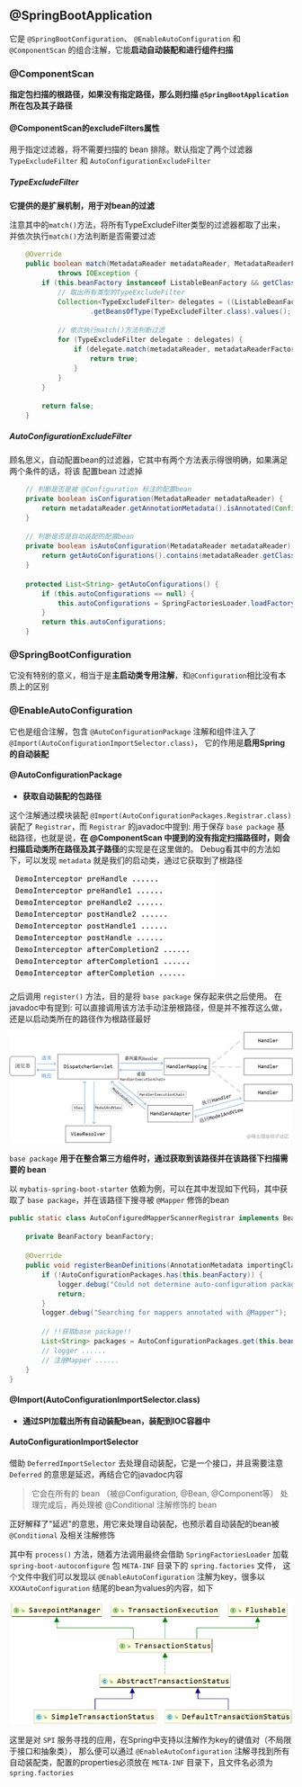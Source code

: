 
## @SpringBootApplication

它是 `@SpringBootConfiguration`、 `@EnableAutoConfiguration` 和 `@ComponentScan` 的组合注解，它能**启动自动装配和进行组件扫描**

### @ComponentScan

**指定包扫描的根路径，如果没有指定路径，那么则扫描 `@SpringBootApplication` 所在包及其子路径**

#### @ComponentScan的excludeFilters属性

用于指定过滤器，将不需要扫描的 bean 排除。默认指定了两个过滤器 `TypeExcludeFilter` 和 `AutoConfigurationExcludeFilter`

##### TypeExcludeFilter

**它提供的是扩展机制，用于对bean的过滤**

注意其中的`match()`方法，将所有TypeExcludeFilter类型的过滤器都取了出来，并依次执行`match()`方法判断是否需要过滤

```java
	@Override
	public boolean match(MetadataReader metadataReader, MetadataReaderFactory metadataReaderFactory)
			throws IOException {
		if (this.beanFactory instanceof ListableBeanFactory && getClass() == TypeExcludeFilter.class) {
		    // 取出所有类型的TypeExcludeFilter
			Collection<TypeExcludeFilter> delegates = ((ListableBeanFactory) this.beanFactory)
                    .getBeansOfType(TypeExcludeFilter.class).values();
			
			// 依次执行match()方法判断过滤
			for (TypeExcludeFilter delegate : delegates) {
				if (delegate.match(metadataReader, metadataReaderFactory)) {
					return true;
				}
			}
		}
		
		return false;
	}
```

##### AutoConfigurationExcludeFilter

顾名思义，自动配置bean的过滤器，它其中有两个方法表示得很明确，如果满足两个条件的话，将该 配置bean 过滤掉

```java
    // 判断是否是被 @Configuration 标注的配置bean
	private boolean isConfiguration(MetadataReader metadataReader) {
		return metadataReader.getAnnotationMetadata().isAnnotated(Configuration.class.getName());
	}

	// 判断是否是自动装配的配置bean
	private boolean isAutoConfiguration(MetadataReader metadataReader) {
		return getAutoConfigurations().contains(metadataReader.getClassMetadata().getClassName());
	}

    protected List<String> getAutoConfigurations() {
        if (this.autoConfigurations == null) {
            this.autoConfigurations = SpringFactoriesLoader.loadFactoryNames(EnableAutoConfiguration.class, this.beanClassLoader);
        }
        return this.autoConfigurations;
    }
```

### @SpringBootConfiguration

它没有特别的意义，相当于是**主启动类专用注解**，和`@Configuration`相比没有本质上的区别

### @EnableAutoConfiguration

它也是组合注解，包含 `@AutoConfigurationPackage` 注解和组件注入了 `@Import(AutoConfigurationImportSelector.class)`，
它的作用是**启用Spring的自动装配**

#### @AutoConfigurationPackage

- **获取自动装配的包路径**

这个注解通过模块装配 `@Import(AutoConfigurationPackages.Registrar.class)` 装配了 `Registrar`，而 `Registrar` 的javadoc中提到:
用于保存 `base package` 基础路径，也就是说，**在 @ComponentScan 中提到的没有指定扫描路径时，则会扫描启动类所在路径及其子路径**的实现是在这里做的。
Debug看其中的方法如下，可以发现 `metadata` 就是我们的启动类，通过它获取到了根路径

![img.png](img.png)

之后调用 `register()` 方法，目的是将 `base package` 保存起来供之后使用。
在javadoc中有提到: 可以直接调用该方法手动注册根路径，但是并不推荐这么做，还是以启动类所在的路径作为根路径最好

![img_1.png](img_1.png)

`base package` **用于在整合第三方组件时，通过获取到该路径并在该路径下扫描需要的 bean**

以 `mybatis-spring-boot-starter` 依赖为例，可以在其中发现如下代码，其中获取了 `base package`，并在该路径下搜寻被 `@Mapper` 修饰的bean

```java
public static class AutoConfiguredMapperScannerRegistrar implements BeanFactoryAware, ImportBeanDefinitionRegistrar {

    private BeanFactory beanFactory;

    @Override
    public void registerBeanDefinitions(AnnotationMetadata importingClassMetadata, BeanDefinitionRegistry registry) {
        if (!AutoConfigurationPackages.has(this.beanFactory)) {
            logger.debug("Could not determine auto-configuration package, automatic mapper scanning disabled.");
            return;
        }
        logger.debug("Searching for mappers annotated with @Mapper");

        // !!获取base package!!
        List<String> packages = AutoConfigurationPackages.get(this.beanFactory);
        // logger ......
        // 注册Mapper ......
    }
}
```

#### @Import(AutoConfigurationImportSelector.class)

- **通过SPI加载出所有自动装配bean，装配到IOC容器中**

#### AutoConfigurationImportSelector

借助 `DeferredImportSelector` 去处理自动装配，它是一个接口，并且需要注意 `Deferred` 的意思是延迟，再结合它的javadoc内容

> 它会在所有的 bean （被@Configuration, @Bean, @Component等） 处理完成后，再处理被 @Conditional 注解修饰的 bean

正好解释了"延迟"的意思，用它来处理自动装配，也预示着自动装配的bean被 `@Conditional` 及相关注解修饰

其中有 `process()` 方法，随着方法调用最终会借助 `SpringFactoriesLoader` 加载 `spring-boot-autoconfigure` 包 `META-INF` 目录下的 `spring.factories` 文件，
这个文件中我们可以发现以 `@EnableAutoConfiguration` 注解为key，很多以 `XXXAutoConfiguration` 结尾的bean为values的内容，如下

![img_2.png](img_2.png)

这里是对 `SPI` 服务寻找的应用，在Spring中支持以注解作为key的键值对（不局限于接口和抽象类），
那么便可以通过 `@EnableAutoConfiguration` 注解寻找到所有自动装配类，配置的properties必须放在 `META-INF` 目录下，且文件名必须为 `spring.factories`
